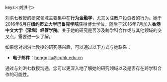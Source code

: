 keys:<刘洪七>


刘洪七教授的研究领域主要集中在**行为金融学**，尤其关注散户投资者的行为。她于2016年6月在**纽约市立大学巴鲁克学院**获得博士学位，随后于2016年7月加入**香港中文大学（深圳）经管学院**。关于她的研究是否涉及跨学科合作或与其他领域的交叉点，需要进一步了解。

如果您对刘洪七教授的研究感兴趣，可以通过以下方式与她联系：

- **电子邮件**：hongqiliu@cuhk.edu.cn

通过与刘洪七教授沟通，您可以更深入地了解她的研究领域以及是否存在跨学科合作的可能性。